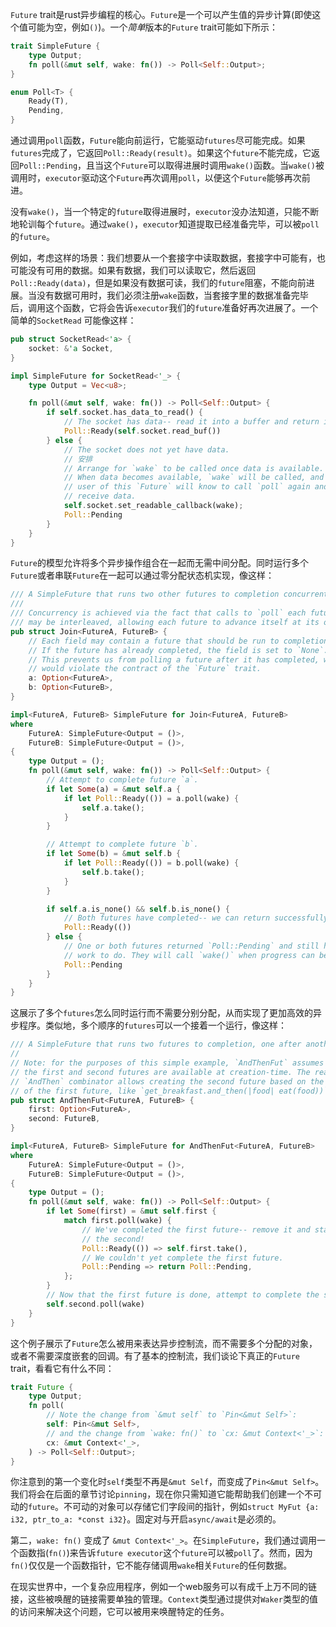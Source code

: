 `Future` trait是rust异步编程的核心。`Future`是一个可以产生值的异步计算(即使这个值可能为空，例如`()`)。一个*简单*版本的`Future` trait可能如下所示：

```rust
trait SimpleFuture {
    type Output;
    fn poll(&mut self, wake: fn()) -> Poll<Self::Output>;
}

enum Poll<T> {
    Ready(T),
    Pending,
}
```

通过调用`poll`函数，`Future`能向前运行，它能驱动`futures`尽可能完成。如果`futures`完成了，它返回`Poll::Ready(result)`。如果这个`future`不能完成，它返回`Poll::Pending`，且当这个`Future`可以取得进展时调用`wake()`函数。当`wake()`被调用时，`executor`驱动这个`Future`再次调用`poll`，以便这个`Future`能够再次前进。

没有`wake()`，当一个特定的`future`取得进展时，`executor`没办法知道，只能不断地轮训每个`future`。通过`wake()`，`executor`知道提取已经准备完毕，可以被`poll`的`future`。

例如，考虑这样的场景：我们想要从一个套接字中读取数据，套接字中可能有，也可能没有可用的数据。如果有数据，我们可以读取它，然后返回`Poll::Ready(data)`，但是如果没有数据可读，我们的`future`阻塞，不能向前进展。当没有数据可用时，我们必须注册`wake`函数，当套接字里的数据准备完毕后，调用这个函数，它将会告诉`executor`我们的`future`准备好再次进展了。一个简单的`SocketRead` 可能像这样：

```rust
pub struct SocketRead<'a> {
    socket: &'a Socket,
}

impl SimpleFuture for SocketRead<'_> {
    type Output = Vec<u8>;

    fn poll(&mut self, wake: fn()) -> Poll<Self::Output> {
        if self.socket.has_data_to_read() {
            // The socket has data-- read it into a buffer and return it.
            Poll::Ready(self.socket.read_buf())
        } else {
            // The socket does not yet have data.
            // 安排
            // Arrange for `wake` to be called once data is available.
            // When data becomes available, `wake` will be called, and the
            // user of this `Future` will know to call `poll` again and
            // receive data.
            self.socket.set_readable_callback(wake);
            Poll::Pending
        }
    }
}
```

`Future`的模型允许将多个异步操作组合在一起而无需中间分配。同时运行多个`Future`或者串联`Future`在一起可以通过零分配状态机实现，像这样：

```rust
/// A SimpleFuture that runs two other futures to completion concurrently.
///
/// Concurrency is achieved via the fact that calls to `poll` each future
/// may be interleaved, allowing each future to advance itself at its own pace.
pub struct Join<FutureA, FutureB> {
    // Each field may contain a future that should be run to completion.
    // If the future has already completed, the field is set to `None`.
    // This prevents us from polling a future after it has completed, which
    // would violate the contract of the `Future` trait.
    a: Option<FutureA>,
    b: Option<FutureB>,
}

impl<FutureA, FutureB> SimpleFuture for Join<FutureA, FutureB>
where
    FutureA: SimpleFuture<Output = ()>,
    FutureB: SimpleFuture<Output = ()>,
{
    type Output = ();
    fn poll(&mut self, wake: fn()) -> Poll<Self::Output> {
        // Attempt to complete future `a`.
        if let Some(a) = &mut self.a {
            if let Poll::Ready(()) = a.poll(wake) {
                self.a.take();
            }
        }

        // Attempt to complete future `b`.
        if let Some(b) = &mut self.b {
            if let Poll::Ready(()) = b.poll(wake) {
                self.b.take();
            }
        }

        if self.a.is_none() && self.b.is_none() {
            // Both futures have completed-- we can return successfully
            Poll::Ready(())
        } else {
            // One or both futures returned `Poll::Pending` and still have
            // work to do. They will call `wake()` when progress can be made.
            Poll::Pending
        }
    }
}
```

这展示了多个`futures`怎么同时运行而不需要分别分配，从而实现了更加高效的异步程序。类似地，多个顺序的`futures`可以一个接着一个运行，像这样：

```rust
/// A SimpleFuture that runs two futures to completion, one after another.
//
// Note: for the purposes of this simple example, `AndThenFut` assumes both
// the first and second futures are available at creation-time. The real
// `AndThen` combinator allows creating the second future based on the output
// of the first future, like `get_breakfast.and_then(|food| eat(food))`.
pub struct AndThenFut<FutureA, FutureB> {
    first: Option<FutureA>,
    second: FutureB,
}

impl<FutureA, FutureB> SimpleFuture for AndThenFut<FutureA, FutureB>
where
    FutureA: SimpleFuture<Output = ()>,
    FutureB: SimpleFuture<Output = ()>,
{
    type Output = ();
    fn poll(&mut self, wake: fn()) -> Poll<Self::Output> {
        if let Some(first) = &mut self.first {
            match first.poll(wake) {
                // We've completed the first future-- remove it and start on
                // the second!
                Poll::Ready(()) => self.first.take(),
                // We couldn't yet complete the first future.
                Poll::Pending => return Poll::Pending,
            };
        }
        // Now that the first future is done, attempt to complete the second.
        self.second.poll(wake)
    }
}
```

这个例子展示了`Future`怎么被用来表达异步控制流，而不需要多个分配的对象，或者不需要深度嵌套的回调。有了基本的控制流，我们谈论下真正的`Future` trait，看看它有什么不同：

```rust
trait Future {
    type Output;
    fn poll(
        // Note the change from `&mut self` to `Pin<&mut Self>`:
        self: Pin<&mut Self>,
        // and the change from `wake: fn()` to `cx: &mut Context<'_>`:
        cx: &mut Context<'_>,
    ) -> Poll<Self::Output>;
}
```

你注意到的第一个变化时`self`类型不再是`&mut Self`，而变成了`Pin<&mut Self>`。我们将会在后面的章节讨论`pinning`，现在你只需知道它能帮助我们创建一个不可动的`future`。不可动的对象可以存储它们字段间的指针，例如`struct MyFut {a: i32, ptr_to_a: *const i32}`。固定对与开启`async/await`是必须的。

第二，`wake: fn()` 变成了 `&mut Context<'_>`。在`SimpleFuture`，我们通过调用一个函数指(`fn()`)来告诉`future executor`这个`future`可以被`poll`了。然而，因为`fn()`仅仅是一个函数指针，它不能存储调用`wake`相关`Future`的任何数据。

在现实世界中，一个复杂应用程序，例如一个web服务可以有成千上万不同的链接，这些被唤醒的链接需要单独的管理。`Context`类型通过提供对`Waker`类型的值的访问来解决这个问题，它可以被用来唤醒特定的任务。